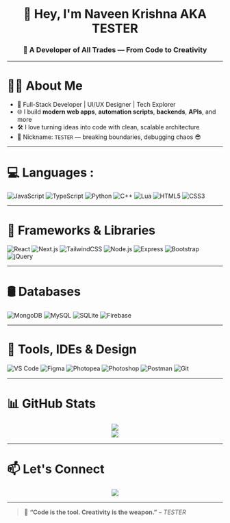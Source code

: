 <h1 align="center">🚀 Hey, I'm Naveen Krishna AKA <strong>TESTER</strong></h1>

<h3 align="center">🧠 A Developer of All Trades — From Code to Creativity</h3>



---

# 👨‍💻 About Me

- 💼 Full-Stack Developer | UI/UX Designer | Tech Explorer  
- 🌐 I build **modern web apps**, **automation scripts**, **backends**, **APIs**, and more  
- 🛠️ I love turning ideas into code with clean, scalable architecture  
- 🧪 Nickname: `TESTER` — breaking boundaries, debugging chaos 😎  

---

# 💻 Languages :

![JavaScript](https://img.shields.io/badge/JavaScript-black?style=for-the-badge&logo=javascript)
![TypeScript](https://img.shields.io/badge/TypeScript-007ACC?style=for-the-badge&logo=typescript)
![Python](https://img.shields.io/badge/Python-3776AB?style=for-the-badge&logo=python&logoColor=white)
![C++](https://img.shields.io/badge/C++-00599C?style=for-the-badge&logo=c%2B%2B&logoColor=white)
![Lua](https://img.shields.io/badge/Lua-2C2D72?style=for-the-badge&logo=lua&logoColor=white)
![HTML5](https://img.shields.io/badge/HTML5-E34F26?style=for-the-badge&logo=html5&logoColor=white)
![CSS3](https://img.shields.io/badge/CSS3-1572B6?style=for-the-badge&logo=css3&logoColor=white)

---

# 🧩 Frameworks & Libraries

![React](https://img.shields.io/badge/React-20232a?style=for-the-badge&logo=react&logoColor=61DAFB)
![Next.js](https://img.shields.io/badge/Next.js-000000?style=for-the-badge&logo=nextdotjs&logoColor=white)
![TailwindCSS](https://img.shields.io/badge/Tailwind-38B2AC?style=for-the-badge&logo=tailwind-css&logoColor=white)
![Node.js](https://img.shields.io/badge/Node.js-339933?style=for-the-badge&logo=nodedotjs&logoColor=white)
![Express](https://img.shields.io/badge/Express.js-404D59?style=for-the-badge)
![Bootstrap](https://img.shields.io/badge/Bootstrap-563D7C?style=for-the-badge&logo=bootstrap&logoColor=white)
![jQuery](https://img.shields.io/badge/jQuery-0769AD?style=for-the-badge&logo=jquery&logoColor=white)

---

# 🛢️ Databases

![MongoDB](https://img.shields.io/badge/MongoDB-4EA94B?style=for-the-badge&logo=mongodb&logoColor=white)
![MySQL](https://img.shields.io/badge/MySQL-4479A1?style=for-the-badge&logo=mysql&logoColor=white)
![SQLite](https://img.shields.io/badge/SQLite-07405E?style=for-the-badge&logo=sqlite&logoColor=white)
![Firebase](https://img.shields.io/badge/Firebase-ffca28?style=for-the-badge&logo=firebase&logoColor=black)

---

# 🧠 Tools, IDEs & Design

![VS Code](https://img.shields.io/badge/VSCode-007ACC?style=for-the-badge&logo=visual-studio-code&logoColor=white)
![Figma](https://img.shields.io/badge/Figma-F24E1E?style=for-the-badge&logo=figma&logoColor=white)
![Photopea](https://img.shields.io/badge/Photopea-18a497?style=for-the-badge&logo=photopea&logoColor=white)
![Photoshop](https://img.shields.io/badge/Photoshop-31A8FF?style=for-the-badge&logo=adobe-photoshop&logoColor=white)
![Postman](https://img.shields.io/badge/Postman-FF6C37?style=for-the-badge&logo=postman&logoColor=white)
![Git](https://img.shields.io/badge/Git-F05032?style=for-the-badge&logo=git&logoColor=white)

---

# 📊 GitHub Stats

<p align="center">
  <img src="https://github-readme-stats-two-nu-34.vercel.app/api?username=TESTER-USERNAME&show_icons=true&theme=dark&hide_border=false" />
  <br>
  <img src="https://github-readme-stats-two-nu-34.vercel.app/api/top-langs/?username=TESTER-USERNAME&layout=compact&theme=dark&hide_border=false" />
</p>

---

# 📫 Let's Connect

<p align="center">
  <a href="https://linktr.ee/naveenkrishna">
    <img src="https://custom-icon-badges.demolab.com/badge/Linktree-Connect-ff4757?style=for-the-badge&logo=linktree&logoColor=white"/>
  </a>
</p>

---

> 🧠 **“Code is the tool. Creativity is the weapon.”** – <i>TESTER</i>
